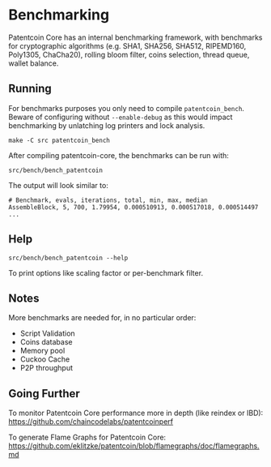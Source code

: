 Benchmarking
============

Patentcoin Core has an internal benchmarking framework, with benchmarks
for cryptographic algorithms (e.g. SHA1, SHA256, SHA512, RIPEMD160, Poly1305, ChaCha20), rolling bloom filter, coins selection,
thread queue, wallet balance.

Running
---------------------

For benchmarks purposes you only need to compile `patentcoin_bench`. Beware of configuring without `--enable-debug` as this would impact
benchmarking by unlatching log printers and lock analysis.

    make -C src patentcoin_bench

After compiling patentcoin-core, the benchmarks can be run with:

    src/bench/bench_patentcoin

The output will look similar to:
```
# Benchmark, evals, iterations, total, min, max, median
AssembleBlock, 5, 700, 1.79954, 0.000510913, 0.000517018, 0.000514497
...
```

Help
---------------------

    src/bench/bench_patentcoin --help

To print options like scaling factor or per-benchmark filter.

Notes
---------------------
More benchmarks are needed for, in no particular order:
- Script Validation
- Coins database
- Memory pool
- Cuckoo Cache
- P2P throughput

Going Further
--------------------

To monitor Patentcoin Core performance more in depth (like reindex or IBD): https://github.com/chaincodelabs/patentcoinperf

To generate Flame Graphs for Patentcoin Core: https://github.com/eklitzke/patentcoin/blob/flamegraphs/doc/flamegraphs.md
